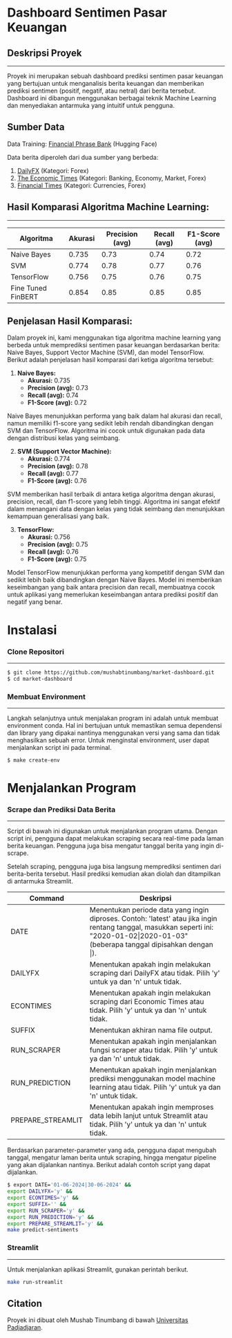 # Dashboard Sentimen Pasar Keuangan

## Deskripsi Proyek
---------------------
Proyek ini merupakan sebuah dashboard prediksi sentimen pasar keuangan yang bertujuan untuk menganalisis berita keuangan dan memberikan prediksi sentimen (positif, negatif, atau netral) dari berita tersebut. Dashboard ini dibangun menggunakan berbagai teknik Machine Learning dan menyediakan antarmuka yang intuitif untuk pengguna.

## Sumber Data
Data Training:
[Financial Phrase Bank](https://huggingface.co/datasets/financial_phrasebank) (Hugging Face)

Data berita diperoleh dari dua sumber yang berbeda:
1. [DailyFX](https://www.dailyfx.com) (Kategori: Forex)
2. [The Economic Times](https://economictimes.indiatimes.com) (Kategori: Banking, Economy, Market, Forex)
3. [Financial Times](https://www.ft.com/currencies) (Kategori: Currencies, Forex)


## Hasil Komparasi Algoritma Machine Learning:
----------------------------------------------
| Algoritma         | Akurasi | Precision (avg) | Recall (avg) | F1-Score (avg) |
|-------------------|---------|-----------------|--------------|----------------|
| Naive Bayes       | 0.735   | 0.73            | 0.74         | 0.72           |
| SVM               | 0.774   | 0.78            | 0.77         | 0.76           |
| TensorFlow        | 0.756   | 0.75            | 0.76         | 0.75           |
| Fine Tuned FinBERT| 0.854   | 0.85            | 0.85         | 0.85           |


## Penjelasan Hasil Komparasi:

Dalam proyek ini, kami menggunakan tiga algoritma machine learning yang berbeda untuk memprediksi sentimen pasar keuangan berdasarkan berita: Naive Bayes, Support Vector Machine (SVM), dan model TensorFlow. Berikut adalah penjelasan hasil komparasi dari ketiga algoritma tersebut:

1. **Naive Bayes:**
   - **Akurasi:** 0.735
   - **Precision (avg):** 0.73
   - **Recall (avg):** 0.74
   - **F1-Score (avg):** 0.72

Naive Bayes menunjukkan performa yang baik dalam hal akurasi dan recall, namun memiliki f1-score yang sedikit lebih rendah dibandingkan dengan SVM dan TensorFlow. Algoritma ini cocok untuk digunakan pada data dengan distribusi kelas yang seimbang.

2. **SVM (Support Vector Machine):**
   - **Akurasi:** 0.774
   - **Precision (avg):** 0.78
   - **Recall (avg):** 0.77
   - **F1-Score (avg):** 0.76

SVM memberikan hasil terbaik di antara ketiga algoritma dengan akurasi, precision, recall, dan f1-score yang lebih tinggi. Algoritma ini sangat efektif dalam menangani data dengan kelas yang tidak seimbang dan menunjukkan kemampuan generalisasi yang baik.

3. **TensorFlow:**
   - **Akurasi:** 0.756
   - **Precision (avg):** 0.75
   - **Recall (avg):** 0.76
   - **F1-Score (avg):** 0.75

Model TensorFlow menunjukkan performa yang kompetitif dengan SVM dan sedikit lebih baik dibandingkan dengan Naive Bayes. Model ini memberikan keseimbangan yang baik antara precision dan recall, membuatnya cocok untuk aplikasi yang memerlukan keseimbangan antara prediksi positif dan negatif yang benar.

Instalasi
============
### Clone Repositori
-----------
```bash
$ git clone https://github.com/mushabtinumbang/market-dashboard.git
$ cd market-dashboard
```
### Membuat Environment
-----------
Langkah selanjutnya untuk menjalakan program ini adalah untuk membuat environment conda. Hal ini bertujuan untuk memastikan semua dependensi dan library yang dipakai nantinya menggunakan versi yang sama dan tidak menghasilkan sebuah error. Untuk menginstal environment, user dapat menjalankan script ini pada terminal.
```bash
$ make create-env
```


Menjalankan Program
===
### Scrape dan Prediksi Data Berita
-----------
Script di bawah ini digunakan untuk menjalankan program utama. Dengan script ini, pengguna dapat melakukan scraping secara real-time pada laman berita keuangan. Pengguna juga bisa mengatur tanggal berita yang ingin di-scrape.

Setelah scraping, pengguna juga bisa langsung memprediksi sentimen dari berita-berita tersebut. Hasil prediksi kemudian akan diolah dan ditampilkan di antarmuka Streamlit.


| Command         | Deskripsi |
|-----------------|------------|
| DATE            | Menentukan periode data yang ingin diproses. Contoh: 'latest' atau jika ingin rentang tanggal, masukkan seperti ini: "2020-01-02\|2020-01-03" (beberapa tanggal dipisahkan dengan \|). |
| DAILYFX         | Menentukan apakah ingin melakukan scraping dari DailyFX atau tidak. Pilih 'y' untuk ya dan 'n' untuk tidak. |
| ECONTIMES       | Menentukan apakah ingin melakukan scraping dari Economic Times atau tidak. Pilih 'y' untuk ya dan 'n' untuk tidak. |
| SUFFIX          | Menentukan akhiran nama file output. |
| RUN_SCRAPER     | Menentukan apakah ingin menjalankan fungsi scraper atau tidak. Pilih 'y' untuk ya dan 'n' untuk tidak. |
| RUN_PREDICTION  | Menentukan apakah ingin menjalankan prediksi menggunakan model machine learning atau tidak. Pilih 'y' untuk ya dan 'n' untuk tidak. |
| PREPARE_STREAMLIT | Menentukan apakah ingin memproses data lebih lanjut untuk Streamlit atau tidak. Pilih 'y' untuk ya dan 'n' untuk tidak. |

Berdasarkan parameter-parameter yang ada, pengguna dapat mengubah tanggal, mengatur laman berita untuk scraping, hingga mengatur pipeline yang akan dijalankan nantinya. Berikut adalah contoh script yang dapat dijalankan.

```bash
$ export DATE='01-06-2024|30-06-2024' &&
export DAILYFX='y' &&
export ECONTIMES='y' &&
export SUFFIX='' &&
export RUN_SCRAPER='y' &&
export RUN_PREDICTION='y' &&
export PREPARE_STREAMLIT='y' &&
make predict-sentiments
```

### Streamlit
-----------
Untuk menjalankan aplikasi Streamlit, gunakan perintah berikut.
```bash
make run-streamlit
```

## Citation

Proyek ini dibuat oleh Mushab Tinumbang di bawah [Universitas Padjadjaran](https://www.unpad.ac.id/).

